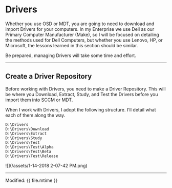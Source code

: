 # Drivers

Whether you use OSD or MDT, you are going to need to download and import Drivers for your computers.  In my Enterprise we use Dell as our Primary Computer Manufacturer \(Make\), so I will be focused on detailing the methods used for Dell Computers, but whether you use Lenovo, HP, or Microsoft, the lessons learned in this section should be similar.

Be prepared, managing Drivers will take some time and effort.

---

## Create a Driver Repository

Before working with Drivers, you need to make a Driver Repository.  This will be where you Download, Extract, Study, and Test the Drivers before you import them into SCCM or MDT.

When I work with Drivers, I adopt the following structure.  I'll detail what each of them along the way.

```
D:\Drivers
D:\Drivers\Download
D:\Drivers\Extract
D:\Drivers\Study
D:\Drivers\Test
D:\Drivers\Test\Alpha
D:\Drivers\Test\Beta
D:\Drivers\Test\Release
```

![](/assets/1-14-2018 2-07-42 PM.png)

---

Modified: {{ file.mtime }}

